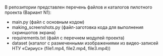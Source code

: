 В репозитории представлен перечень файлов и каталогов пилотного проекта (Вариант N1):
- main.py (файл с основным кодом)
- making_screenshots.py (файл-заготовка кода для выполнения скриншотов экрана)
- requirements.txt (файл с перечнем модулей проекта)
- dataset (каталог с размеченными изображениями из видео-записей НТУ «Сириус» (file1.mp4, file2.mp4, file3.mp4))
